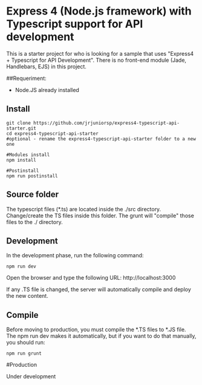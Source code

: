 # Express 4 (Node.js framework) with Typescript support for API development

This is a starter project for who is looking for a sample that uses "Express4 + Typescript for API Development". There is no front-end module (Jade, Handlebars, EJS) in this project.

##Requeriment:

- Node.JS already installed

## Install
```
git clone https://github.com/jrjuniorsp/express4-typescript-api-starter.git
cd express4-typescript-api-starter
#optional - rename the express4-typescript-api-starter folder to a new one

#Modules install
npm install

#Postinstall
npm run postinstall
```

## Source folder

The typescript files (*.ts) are located inside the ./src directory. Change/create the TS files inside this folder.
The grunt will "compile" those files to the ./ directory.

## Development

In the development phase, run the following command:

```
npm run dev
```

Open the browser and type the following URL: http://localhost:3000

If any .TS file is changed, the server will automatically compile and deploy the new content.

## Compile

Before moving to production, you must compile the *.TS files to *.JS file. The npm run dev makes it automatically, but if you want to do that manually, you should run:

```
npm run grunt
```

#Production

Under development


